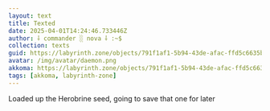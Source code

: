 ```yaml
---
layout: text
title: Texted
date: 2025-04-01T14:24:46.733446Z
author: ⸸ commander ░ nova ⸸ :~$
collection: texts
guid: https://labyrinth.zone/objects/791f1af1-5b94-43de-afac-ffd5c6635b76
avatar: /img/avatar/daemon.png
akkoma: https://labyrinth.zone/objects/791f1af1-5b94-43de-afac-ffd5c6635b76
tags: [akkoma, labyrinth-zone]
---
```


<p>Loaded up the Herobrine seed, going to save that one for later</p>